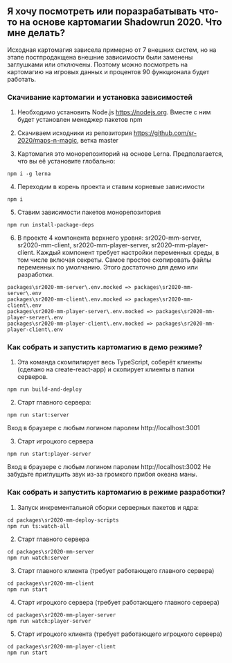 ## Я хочу посмотреть или поразрабатывать что-то на основе картомагии Shadowrun 2020. Что мне делать?

Исходная картомагия зависела примерно от 7 внешних систем, но на этапе постпродакщена внешние зависимости были заменены заглушками или отключены. Поэтому можно посмотреть на картомагию на игровых данных и процентов 90 функционала будет работать.

### Скачивание картомагии и установка зависимостей

1. Необходимо установить Node.js https://nodejs.org. Вместе с ним будет установлен менеджер пакетов npm

2. Скачиваем исходники из репозитория https://github.com/sr-2020/maps-n-magic, ветка master

3. Картомагия это монорепозиторий на основе Lerna. Предполагается, что вы её установите глобально:
```
npm i -g lerna
```

4. Переходим в корень проекта и ставим корневые зависимости
```
npm i
```

5. Ставим зависимости пакетов монорепозитория
```
npm run install-package-deps
```

6. В проекте 4 компонента верхнего уровня: sr2020-mm-server, sr2020-mm-client, sr2020-mm-player-server, sr2020-mm-player-client. Каждый компонент требует настройки переменных среды, в том числе включая секреты. Самое простое скопировать файлы переменных по умолчанию. Этого достаточно для демо или разработки.
```
packages\sr2020-mm-server\.env.mocked => packages\sr2020-mm-server\.env
packages\sr2020-mm-client\.env.mocked => packages\sr2020-mm-client\.env
packages\sr2020-mm-player-server\.env.mocked => packages\sr2020-mm-player-server\.env
packages\sr2020-mm-player-client\.env.mocked => packages\sr2020-mm-player-client\.env
```

### Как собрать и запустить картомагию в демо режиме?

1. Эта команда скомпилирует весь TypeScript, соберёт клиенты (сделано на create-react-app) и скопирует клиенты в папки серверов.
```
npm run build-and-deploy
```

2. Старт главного сервера:
```
npm run start:server
```
Вход в браузере с любым логином паролем http://localhost:3001

3. Старт игроцкого сервера
```
npm run start:player-server
```
Вход в браузере с любым логином паролем http://localhost:3002
Не забудьте приглущить звук из-за громкого прибоя океана маны.


### Как собрать и запустить картомагию в режиме разработки?

1. Запуск инкрементальной сборки серверных пакетов и ядра:
```
cd packages\sr2020-mm-deploy-scripts
npm run ts:watch-all
```

2. Старт главного сервера
```
cd packages\sr2020-mm-server
npm run watch:server
```

3. Старт главного клиента (требует работающего главного сервера)
```
cd packages\sr2020-mm-client
npm run start
```

4. Старт игроцкого сервера (требует работающего главного сервера)
```
cd packages\sr2020-mm-player-server
npm run watch:player-server
```

5. Старт игроцкого клиента (требует работающего игроцкого сервера)
```
cd packages\sr2020-mm-player-client
npm run start
```
